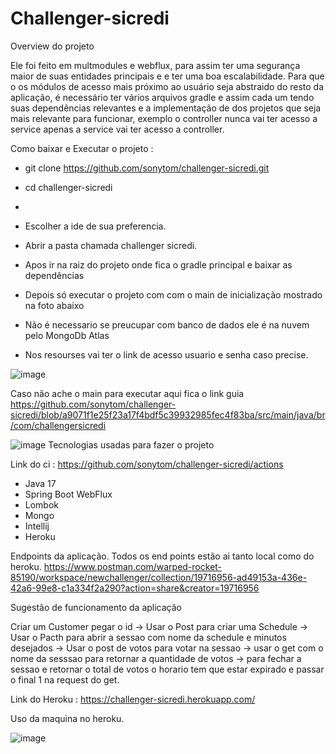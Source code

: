 # Challenger-sicredi

Overview do projeto 

Ele foi feito em multmodules e webflux, para assim ter uma segurança maior de suas entidades principais e e ter uma boa escalabilidade.
 Para que o os módulos de acesso mais próximo ao usuário seja abstraido do resto da aplicação, é necessário ter vários arquivos gradle e assim cada um tendo suas dependências relevantes e a implementação de dos projetos que seja mais relevante para funcionar, exemplo o controller nunca vai ter acesso a service apenas a service vai ter acesso a controller.

Como baixar e  Executar o projeto : 
- git clone https://github.com/sonytom/challenger-sicredi.git
- cd challenger-sicredi
- 





- Escolher a ide de sua preferencia.
- Abrir a pasta chamada challenger sicredi.
- Apos ir na raiz do projeto onde fica o gradle principal e baixar as dependências 
- Depois só executar o projeto com com o main de inicialização mostrado na foto abaixo
- Não é necessario se preucupar com banco de dados ele é na nuvem pelo MongoDb Atlas
- Nos resourses vai ter o link de acesso usuario e senha caso precise.

![image](https://user-images.githubusercontent.com/33350348/219103670-cfb62457-5877-41d4-a79d-2ed0b13bc818.png)

Caso não ache o main para executar aqui fica o link guia 
https://github.com/sonytom/challenger-sicredi/blob/a9071f1e25f23a17f4bdf5c39932985fec4f83ba/src/main/java/br/com/challengersicredi


![image](https://user-images.githubusercontent.com/33350348/218972373-c839f8c7-2d43-4e08-8212-3a3a1e106610.png)
Tecnologias usadas para fazer o projeto

Link do ci : https://github.com/sonytom/challenger-sicredi/actions

- Java 17
- Spring Boot WebFlux 
- Lombok 
- Mongo
- Intellij
- Heroku

Endpoints da aplicação.
Todos os end points estão ai tanto local como do heroku.
https://www.postman.com/warped-rocket-85190/workspace/newchallenger/collection/19716956-ad49153a-436e-42a6-99e8-c1a334f2a290?action=share&creator=19716956

Sugestão de funcionamento da aplicação 

Criar um Customer pegar o id -> Usar o Post para criar  uma Schedule ->  Usar o Pacth para abrir a sessao com nome da schedule e minutos desejados -> Usar o post de votos para votar na sessao -> usar o get com o nome da sesssao para retornar a quantidade de votos -> para fechar a sessao e retornar o total de votos o horario tem que estar expirado e passar o final 1 na request do get.


Link do Heroku : https://challenger-sicredi.herokuapp.com/

Uso da maquina no heroku.

![image](https://user-images.githubusercontent.com/33350348/218972373-c839f8c7-2d43-4e08-8212-3a3a1e106610.png)



